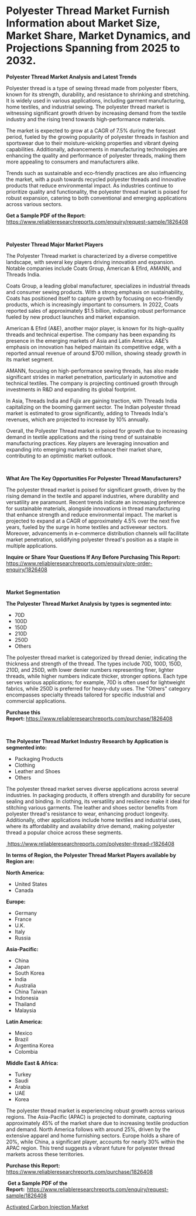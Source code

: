 <p><h1>Polyester Thread Market Furnish Information about Market Size, Market Share, Market Dynamics, and Projections Spanning from 2025 to 2032.</h1></p><p><strong>Polyester Thread Market Analysis and Latest Trends</strong></p>
<p><p>Polyester thread is a type of sewing thread made from polyester fibers, known for its strength, durability, and resistance to shrinking and stretching. It is widely used in various applications, including garment manufacturing, home textiles, and industrial sewing. The polyester thread market is witnessing significant growth driven by increasing demand from the textile industry and the rising trend towards high-performance materials. </p><p>The market is expected to grow at a CAGR of 7.5% during the forecast period, fueled by the growing popularity of polyester threads in fashion and sportswear due to their moisture-wicking properties and vibrant dyeing capabilities. Additionally, advancements in manufacturing technologies are enhancing the quality and performance of polyester threads, making them more appealing to consumers and manufacturers alike.</p><p>Trends such as sustainable and eco-friendly practices are also influencing the market, with a push towards recycled polyester threads and innovative products that reduce environmental impact. As industries continue to prioritize quality and functionality, the polyester thread market is poised for robust expansion, catering to both conventional and emerging applications across various sectors.</p></p>
<p><strong>Get a Sample PDF of the Report:&nbsp;</strong> <a href="https://www.reliableresearchreports.com/enquiry/request-sample/1826408?utm_campaign=3090&utm_medium=2&utm_source=Github&utm_content=ia&utm_term=01042025&utm_id=polyester-thread">https://www.reliableresearchreports.com/enquiry/request-sample/1826408</a></p>
<p>&nbsp;</p>
<p><strong>Polyester Thread Major Market Players</strong></p>
<p><p>The Polyester Thread market is characterized by a diverse competitive landscape, with several key players driving innovation and expansion. Notable companies include Coats Group, American & Efird, AMANN, and Threads India. </p><p>Coats Group, a leading global manufacturer, specializes in industrial threads and consumer sewing products. With a strong emphasis on sustainability, Coats has positioned itself to capture growth by focusing on eco-friendly products, which is increasingly important to consumers. In 2022, Coats reported sales of approximately $1.5 billion, indicating robust performance fueled by new product launches and market expansion.</p><p>American & Efird (A&E), another major player, is known for its high-quality threads and technical expertise. The company has been expanding its presence in the emerging markets of Asia and Latin America. A&E’s emphasis on innovation has helped maintain its competitive edge, with a reported annual revenue of around $700 million, showing steady growth in its market segment.</p><p>AMANN, focusing on high-performance sewing threads, has also made significant strides in market penetration, particularly in automotive and technical textiles. The company is projecting continued growth through investments in R&D and expanding its global footprint.</p><p>In Asia, Threads India and Fujix are gaining traction, with Threads India capitalizing on the booming garment sector. The Indian polyester thread market is estimated to grow significantly, adding to Threads India's revenues, which are projected to increase by 10% annually.</p><p>Overall, the Polyester Thread market is poised for growth due to increasing demand in textile applications and the rising trend of sustainable manufacturing practices. Key players are leveraging innovation and expanding into emerging markets to enhance their market share, contributing to an optimistic market outlook.</p></p>
<p>&nbsp;</p>
<p><strong>What Are The Key Opportunities For Polyester Thread Manufacturers?</strong></p>
<p><p>The polyester thread market is poised for significant growth, driven by the rising demand in the textile and apparel industries, where durability and versatility are paramount. Recent trends indicate an increasing preference for sustainable materials, alongside innovations in thread manufacturing that enhance strength and reduce environmental impact. The market is projected to expand at a CAGR of approximately 4.5% over the next five years, fueled by the surge in home textiles and activewear sectors. Moreover, advancements in e-commerce distribution channels will facilitate market penetration, solidifying polyester thread's position as a staple in multiple applications.</p></p>
<p><strong>Inquire or Share Your Questions If Any Before Purchasing This Report:</strong> <a href="https://www.reliableresearchreports.com/enquiry/pre-order-enquiry/1826408?utm_campaign=3090&utm_medium=2&utm_source=Github&utm_content=ia&utm_term=01042025&utm_id=polyester-thread">https://www.reliableresearchreports.com/enquiry/pre-order-enquiry/1826408</a></p>
<p>&nbsp;</p>
<p><strong>Market Segmentation</strong></p>
<p><strong>The Polyester Thread Market Analysis by types is segmented into:</strong></p>
<p><ul><li>70D</li><li>100D</li><li>150D</li><li>210D</li><li>250D</li><li>Others</li></ul></p>
<p><p>The polyester thread market is categorized by thread denier, indicating the thickness and strength of the thread. The types include 70D, 100D, 150D, 210D, and 250D, with lower denier numbers representing finer, lighter threads, while higher numbers indicate thicker, stronger options. Each type serves various applications; for example, 70D is often used for lightweight fabrics, while 250D is preferred for heavy-duty uses. The "Others" category encompasses specialty threads tailored for specific industrial and commercial applications.</p></p>
<p><strong>Purchase this Report:&nbsp;</strong><a href="https://www.reliableresearchreports.com/purchase/1826408?utm_campaign=3090&utm_medium=2&utm_source=Github&utm_content=ia&utm_term=01042025&utm_id=polyester-thread">https://www.reliableresearchreports.com/purchase/1826408</a></p>
<p>&nbsp;</p>
<p><strong>The Polyester Thread Market Industry Research by Application is segmented into:</strong></p>
<p><ul><li>Packaging Products</li><li>Clothing</li><li>Leather and Shoes</li><li>Others</li></ul></p>
<p><p>The polyester thread market serves diverse applications across several industries. In packaging products, it offers strength and durability for secure sealing and binding. In clothing, its versatility and resilience make it ideal for stitching various garments. The leather and shoes sector benefits from polyester thread's resistance to wear, enhancing product longevity. Additionally, other applications include home textiles and industrial uses, where its affordability and availability drive demand, making polyester thread a popular choice across these segments.</p></p>
<p><a href="https://www.reliableresearchreports.com/polyester-thread-r1826408?utm_campaign=3090&utm_medium=2&utm_source=Github&utm_content=ia&utm_term=01042025&utm_id=polyester-thread">&nbsp;https://www.reliableresearchreports.com/polyester-thread-r1826408</a></p>
<p><strong>In terms of Region, the Polyester Thread Market Players available by Region are:</strong></p>
<p>
    <p> <strong> North America: </strong>
        <ul>
            <li>United States</li>
            <li>Canada</li>
        </ul>
        </p> 
    <p> <strong> Europe: </strong>
        <ul>
            <li>Germany</li>
            <li>France</li>
            <li>U.K.</li>
            <li>Italy</li>
            <li>Russia</li>
        </ul>
        </p> 
    <p> <strong> Asia-Pacific: </strong>
        <ul>
            <li>China</li>
            <li>Japan</li>
            <li>South Korea</li>
            <li>India</li>
            <li>Australia</li>
            <li>China Taiwan</li>
            <li>Indonesia</li>
            <li>Thailand</li>
            <li>Malaysia</li>
        </ul>
        </p> 
    <p> <strong> Latin America: </strong>
        <ul>
            <li>Mexico</li>
            <li>Brazil</li>
            <li>Argentina Korea</li>
            <li>Colombia</li>
        </ul>
        </p> 
    <p> <strong> Middle East & Africa: </strong>
        <ul>
            <li>Turkey</li>
            <li>Saudi</li>
            <li>Arabia</li>
            <li>UAE</li>
            <li>Korea</li>
        </ul>
    </p>
    </p>
<p><p>The polyester thread market is experiencing robust growth across various regions. The Asia-Pacific (APAC) is projected to dominate, capturing approximately 45% of the market share due to increasing textile production and demand. North America follows with around 25%, driven by the extensive apparel and home furnishing sectors. Europe holds a share of 20%, while China, a significant player, accounts for nearly 30% within the APAC region. This trend suggests a vibrant future for polyester thread markets across these territories.</p></p>
<p><strong>Purchase this Report: </strong><a href="https://www.reliableresearchreports.com/purchase/1826408?utm_campaign=3090&utm_medium=2&utm_source=Github&utm_content=ia&utm_term=01042025&utm_id=polyester-thread">https://www.reliableresearchreports.com/purchase/1826408</a></p>
<p>&nbsp;<strong>Get a Sample PDF of the Report:&nbsp;&nbsp;</strong><a href="https://www.reliableresearchreports.com/enquiry/request-sample/1826408?utm_campaign=3090&utm_medium=2&utm_source=Github&utm_content=ia&utm_term=01042025&utm_id=polyester-thread">https://www.reliableresearchreports.com/enquiry/request-sample/1826408</a></p>
<p><strong></strong></p>
<p><p><a href="https://github.com/donkalucine10/Market-Research-Report-List-1/blob/main/activated-carbon-injection-market.md?utm_campaign=3090&utm_medium=2&utm_source=Github&utm_content=ia&utm_term=01042025&utm_id=polyester-thread">Activated Carbon Injection Market</a></p></p>